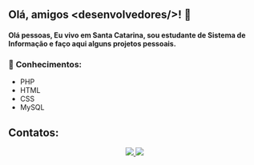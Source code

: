 ## Olá, amigos &lt;desenvolvedores/&gt;! 👋
#### Olá pessoas, Eu vivo em Santa Catarina, sou estudante de Sistema de Informação e faço aqui alguns projetos pessoais.



### 🧠 **Conhecimentos:**
  
- PHP
- HTML
- CSS
- MySQL  
  
## Contatos:
  
<div align="center">
  <a href="mailto:deividsestrensantos@gmail.com">
    <img loading="lazy" src="https://img.shields.io/badge/Gmail-D14836?style=for-the-badge&logo=gmail&logoColor=white" target="_blank">
  </a>
  <a href="https://www.linkedin.com/in/deivid-sestren" target="_blank">
    <img loading="lazy" src="https://img.shields.io/badge/-LinkedIn-%230077B5?style=for-the-badge&logo=linkedin&logoColor=white" target="_blank">
  </a>   
</div>
